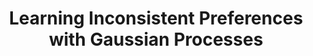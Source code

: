 ---
layout: default
title: "Learning Inconsistent Preferences with Gaussian Processes"
authors: <ins>Siu Lun Chau</ins>, Javier González, Dino Sejdinovic
venue: International Conference on Artificial Intelligence and Statistics (AISTATS)
year: 2022
pdf: https://proceedings.mlr.press/v151/lun-chau22a/lun-chau22a.pdf
code:
doi:
video: https://slideslive.at/38980474/learning-inconsistent-preferences-with-gaussian-processes?ref=speaker-30833
---
